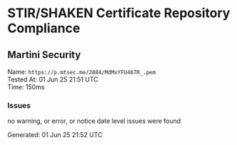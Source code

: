 # STIR/SHAKEN Certificate Repository Compliance

## Martini Security

Name: `https://p.mtsec.me/2884/MdMxYFU467R_.pem`\
Tested At: 01 Jun 25 21:51 UTC\
Time: 150ms

### Issues

no warning, or error, or notice date level issues were found

Generated: 01 Jun 25 21:52 UTC